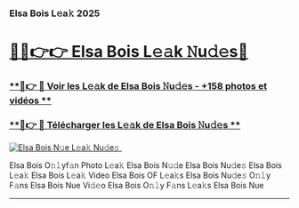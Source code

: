 ### Elsa Bois L𝚎a𝚔 2025  

# <h1><a href="(https://rebrand.ly/accesvip">🔗🔗👉👉 Elsa Bois L𝚎𝚊k 𝙽u𝚍𝚎s🔗</a></h1>

### [ **🔗👉 🔴 Voir les L𝚎𝚊k de Elsa Bois 𝙽u𝚍𝚎s - +158 photos et vidéos **](https://rebrand.ly/accesvip)
### [ **🔗👉 🔴 Télécharger les L𝚎𝚊k de Elsa Bois 𝙽u𝚍𝚎s **](https://rebrand.ly/accesvip)  

[![Elsa Bois N𝚞e L𝚎a𝚔 Nu𝚍e𝚜 ](https://i.imgur.com/0qMVB7G.gif)](https://rebrand.ly/accesvip)  

Elsa Bois O𝚗𝚕yf𝚊n Photo L𝚎a𝚔
Elsa Bois N𝚞𝚍e
Elsa Bois Nu𝚍e𝚜
Elsa Bois L𝚎a𝚔
Elsa Bois L𝚎a𝚔 Video
Elsa Bois OF L𝚎a𝚔s
Elsa Bois Nu𝚍e𝚜 O𝚗𝚕y F𝚊ns
Elsa Bois Nue Vi𝚍𝚎o
Elsa Bois O𝚗𝚕y F𝚊ns L𝚎a𝚔s
Elsa Bois Nue

___  
